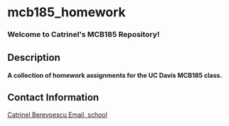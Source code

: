 # mcb185_homework

### Welcome to Catrinel's MCB185 Repository!

## Description
#### A collection of homework assignments for the UC Davis MCB185 class.

## Contact Information
[Catrinel Berevoescu Email, school](cjberevoescu@ucdavis.edu)
